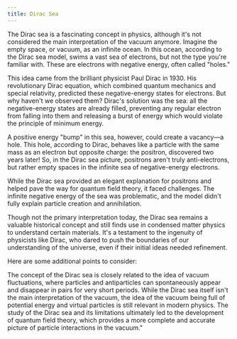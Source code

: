 ```yaml
---
title: Dirac Sea
---
```


The Dirac sea is a fascinating concept in physics, although it's not considered the main interpretation of the vacuum anymore. Imagine the empty space, or vacuum, as an infinite ocean. In this ocean, according to the Dirac sea model, swims a vast sea of electrons, but not the type you're familiar with. These are electrons with negative energy, often called "holes."

This idea came from the brilliant physicist Paul Dirac in 1930. His revolutionary Dirac equation, which combined quantum mechanics and special relativity, predicted these negative-energy states for electrons. But why haven't we observed them? Dirac's solution was the sea: all the negative-energy states are already filled, preventing any regular electron from falling into them and releasing a burst of energy which would violate the principle of minimum energy.

A positive energy "bump" in this sea, however, could create a vacancy—a hole. This hole, according to Dirac, behaves like a particle with the same mass as an electron but opposite charge: the positron, discovered two years later! So, in the Dirac sea picture, positrons aren't truly anti-electrons, but rather empty spaces in the infinite sea of negative-energy electrons.

While the Dirac sea provided an elegant explanation for positrons and helped pave the way for quantum field theory, it faced challenges. The infinite negative energy of the sea was problematic, and the model didn't fully explain particle creation and annihilation.

Though not the primary interpretation today, the Dirac sea remains a valuable historical concept and still finds use in condensed matter physics to understand certain materials. It's a testament to the ingenuity of physicists like Dirac, who dared to push the boundaries of our understanding of the universe, even if their initial ideas needed refinement.

Here are some additional points to consider:

The concept of the Dirac sea is closely related to the idea of vacuum fluctuations, where particles and antiparticles can spontaneously appear and disappear in pairs for very short periods.
While the Dirac sea itself isn't the main interpretation of the vacuum, the idea of the vacuum being full of potential energy and virtual particles is still relevant in modern physics.
The study of the Dirac sea and its limitations ultimately led to the development of quantum field theory, which provides a more complete and accurate picture of particle interactions in the vacuum."
